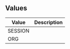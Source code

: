 ## Values

| Value   | Description |
| ------- | ----------- |
| SESSION |             |
| ORG     |             |

